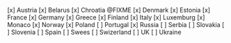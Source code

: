 [x] Austria
[x] Belarus
[x] Chroatia @FIXME
[x] Denmark
[x] Estonia
[x] France
[x] Germany
[x] Greece
[x] Finland
[x] Italy
[x] Luxemburg
[x] Monaco
[x] Norway
[x] Poland
[ ] Portugal
[x] Russia
[ ] Serbia
[ ] Slovakia
[ ] Slovenia
[ ] Spain
[ ] Swees
[ ] Swizerland
[ ] UK
[ ] Ukraine